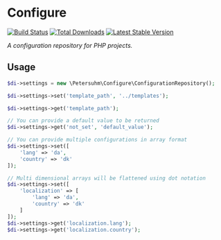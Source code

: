 # Configure

[![Build Status](https://travis-ci.org/petersuhm/configure.png?branch=master)](https://travis-ci.org/petersuhm/configure)
[![Total Downloads](https://poser.pugx.org/petersuhm/configure/downloads.png)](https://packagist.org/packages/petersuhm/configure)
[![Latest Stable Version](https://poser.pugx.org/petersuhm/configure/v/stable.png)](https://packagist.org/packages/petersuhm/configure)

_A configuration repository for PHP projects._

## Usage

```php
$di->settings = new \Petersuhm\Configure\ConfigurationRepository();

$di->settings->set('template_path', '../templates');

$di->settings->get('template_path');

// You can provide a default value to be returned
$di->settings->get('not_set', 'default_value');

// You can provide multiple configurations in array format
$di->settings->set([
    'lang' => 'da',
    'country' => 'dk'
]);

// Multi dimensional arrays will be flattened using dot notation
$di->settings->set([
    'localization' => [
        'lang' => 'da',
        'country' => 'dk'
    ]
]);
$di->settings->get('localization.lang');
$di->settings->get('localization.country');
```
